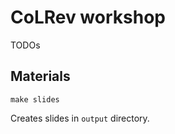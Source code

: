# CoLRev workshop

TODOs

## Materials

```
make slides
```

Creates slides in `output` directory.


